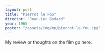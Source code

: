 ```yaml
---
layout: post
title: "Pierrot le Fou"
director: "Jean-Luc Godard"
year: 1965
poster: "/assets/img/mp/pierrot-le-fou.jpg"
---
```


My review or thoughts on the film go here.
